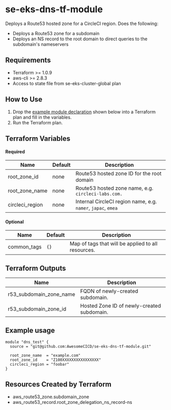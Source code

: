 # se-eks-dns-tf-module
Deploys a Route53 hosted zone for a CircleCI region.  Does the following:

- Deploys a Route53 zone for a subdomain 
- Deploys an NS record to the root domain to direct queries to the subdomain's nameservers

## Requirements

- Terraform >= 1.0.9
- aws-cli >= 2.8.3
- Access to state file from se-eks-cluster-global plan

## How to Use

1. Drop the [example module declaration](#example-usage) shown below into a Terraform plan and fill in the variables.
2. Run the Terraform plan.


## Terraform Variables

#### Required

| Name | Default | Description|
|------|---------|------------|
|root_zone_id| none |Route53 hosted zone ID for the root domain |
|root_zone_name| none |Route53 hosted zone name, e.g. `circleci-labs.com.` |
|circleci_region| none |Internal CircleCI region name, e.g. `namer`, `japac`, `emea` |


#### Optional

| Name | Default | Description|
|------|---------|------------|
|common_tags | `{}` | Map of tags that will be applied to all resources. |

## Terraform Outputs

| Name | Description|
|------|------------|
| r53_subdomain_zone_name | FQDN of newly-created subdomain. |
| r53_subdomain_zone_id | Hosted Zone ID of newly-created subdomain. |

## Example usage


```hcl
module "dns_test" {
  source = "git@github.com:AwesomeCICD/se-eks-dns-tf-module.git"

  root_zone_name  = "example.com"
  root_zone_id    = "Z100XXXXXXXXXXXXXXXX"
  circleci_region = "foobar"
}
```

## Resources Created by Terraform

- aws_route53_zone.subdomain_zone
- aws_route53_record.root_zone_delegation_ns_record-ns
